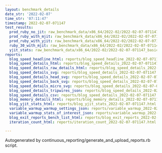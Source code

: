 ```yaml
---
layout: benchmark_details
date_str: '2022-02-07'
time_str: '07:11:47'
timestamp: 2022-02-07-071147
test_results:
  prod_ruby_no_jit: raw_benchmark_data/x86_64/2022-02/2022-02-07-071147_basic_benchmark_prod_ruby_no_jit.json
  prod_ruby_with_mjit: raw_benchmark_data/x86_64/2022-02/2022-02-07-071147_basic_benchmark_prod_ruby_with_mjit.json
  prod_ruby_with_yjit: raw_benchmark_data/x86_64/2022-02/2022-02-07-071147_basic_benchmark_prod_ruby_with_yjit.json
  ruby_30_with_mjit: raw_benchmark_data/x86_64/2022-02/2022-02-07-071147_basic_benchmark_ruby_30_with_mjit.json
  yjit_stats: raw_benchmark_data/x86_64/2022-02/2022-02-07-071147_basic_benchmark_yjit_stats.json
reports:
  blog_speed_headline_html: reports/blog_speed_headline_2022-02-07-071147.html
  blog_speed_details_html: reports/blog_speed_details_2022-02-07-071147.html
  blog_speed_details_raw_details_html: reports/blog_speed_details_2022-02-07-071147.raw_details.html
  blog_speed_details_svg: reports/blog_speed_details_2022-02-07-071147.svg
  blog_speed_details_head_svg: reports/blog_speed_details_2022-02-07-071147.head.svg
  blog_speed_details_back_svg: reports/blog_speed_details_2022-02-07-071147.back.svg
  blog_speed_details_micro_svg: reports/blog_speed_details_2022-02-07-071147.micro.svg
  blog_speed_details_tripwires_json: reports/blog_speed_details_2022-02-07-071147.tripwires.json
  blog_speed_details_csv: reports/blog_speed_details_2022-02-07-071147.csv
  blog_memory_details_html: reports/blog_memory_details_2022-02-07-071147.html
  blog_yjit_stats_html: reports/blog_yjit_stats_2022-02-07-071147.html
  variable_warmup_warmup_settings_json: reports/variable_warmup_2022-02-07-071147.warmup_settings.json
  variable_warmup_stats_of_interest_json: reports/variable_warmup_2022-02-07-071147.stats_of_interest.json
  blog_exit_reports_bench_list_html: reports/blog_exit_reports_2022-02-07-071147.bench_list.html
  iteration_count_html: reports/iteration_count_2022-02-07-071147.html

---
```

Autogenerated by continuous_reporting/generate_and_upload_reports.rb script.

